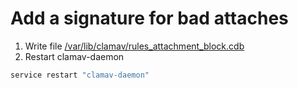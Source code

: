 # Add a signature for bad attaches
1. Write file [/var/lib/clamav/rules_attachment_block.cdb](https://github.com/xv1t/notes/blob/master/linux/mail/clamav/rules_attachment_block.cdb)
2. Restart clamav-daemon
```bash
service restart "clamav-daemon"
```
